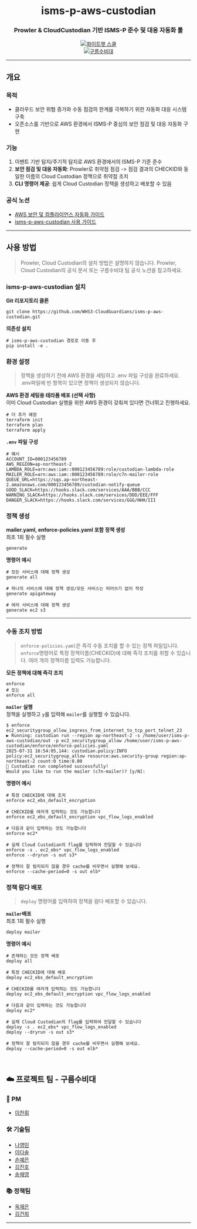 <div align="center">

# isms-p-aws-custodian 
### Prowler & CloudCustodian 기반 ISMS-P 준수 및 대응 자동화 툴

[![화이트햇 스쿨](https://img.shields.io/badge/화이트햇_스쿨_3기-blueviolet?style=flat)]()  
[![구름수비대](https://img.shields.io/badge/구름수비대-팀-blue?style=flat&logo=cloud)]()

</div>

---

## 개요

### 목적
- 클라우드 보안 위협 증가와 수동 점검의 한계를 극복하기 위한 자동화 대응 시스템 구축
- 오픈소스를 기반으로 AWS 환경에서 ISMS-P 중심의 보안 점검 및 대응 자동화 구현

### 기능
1. 이벤트 기반 탐지/주기적 탐지로 AWS 환경에서의 ISMS-P 기준 준수
2. **보안 점검 및 대응 자동화**: Prowler로 취약점 점검 -> 점검 결과의 CHECKID와 동일한 이름의 Cloud Custodian 정책으로 취약점 조치
3. **CLI 명령어 제공**: 쉽게 Cloud Custodian 정책을 생성하고 배포할 수 있음

### 공식 노션
- [AWS 보안 및 컴플라이언스 자동화 가이드](https://www.notion.so/AWS-23fc86faa56f80ce9865ffe805df09e8?source=copy_link)
- [isms-p-aws-custodian 사용 가이드](https://www.notion.so/isms-p-aws-custodian-240c86faa56f8074a5f1d0a4378d6f24?source=copy_link)
---

## 사용 방법
> Prowler, Cloud Custodian의 설치 방법은 설명하지 않습니다. Prowler, Cloud Custodian의 공식 문서 또는 구름수비대 팀 공식 노션을 참고하세요.

### isms-p-aws-custodian 설치

**Git 리포지토리 클론**
```
git clone https://github.com/WHS3-CloudGuardians/isms-p-aws-custodian.git
```
**의존성 설치**
```
# isms-p-aws-custodian 경로로 이동 후
pip install -e .
```

### 환경 설정
> 정책을 생성하기 전에 AWS 환경을 세팅하고 .env 파일 구성을 완료하세요. .env파일에 빈 항목이 있으면 정책이 생성되지 않습니다.

**AWS 환경 세팅용 테라폼 배포 (선택 사항)**
</br>
이미 Cloud Custodian 실행을 위한 AWS 환경이 갖춰져 있다면 건너뛰고 진행하세요.
```
# 더 추가 예정
terraform init
terraform plan
terraform apply
```
**`.env` 파일 구성**
```
# 예시
ACCOUNT_ID=000123456789
AWS_REGION=ap-northeast-2
LAMBDA_ROLE=arn:aws:iam::000123456789:role/custodian-lambda-role
MAILER_ROLE=arn:aws:iam::000123456789:role/c7n-mailer-role
QUEUE_URL=https://sqs.ap-northeast-2.amazonaws.com/000123456789/custodian-notify-queue
GOOD_SLACK=https://hooks.slack.com/services/AAA/BBB/CCC
WARNING_SLACK=https://hooks.slack.com/services/DDD/EEE/FFF
DANGER_SLACK=https://hooks.slack.com/services/GGG/HHH/III
```

### 정책 생성
**mailer.yaml, enforce-policies.yaml 포함 정책 생성**
</br>
최초 1회 필수 실행
```
generate
```

**명령어 예시**
```
# 모든 서비스에 대해 정책 생성
generate all

# 하나의 서비스에 대해 정책 생성/모든 서비스는 띄어쓰기 없이 작성
generate apigateway

# 여러 서비스에 대해 정책 생성
generate ec2 s3
```

---

### 수동 조치 방법
> `enforce-policies.yaml`은 즉각 수동 조치를 할 수 있는 정책 파일입니다. `enforce`명령어로 특정 정책이름(CHECKID)에 대해 즉각 조치를 취할 수 있습니다. 여러 개의 정책이름 입력도 가능합니다.

**모든 정책에 대해 즉각 조치**
```
enforce
# 또는
enforce all
```

**`mailer` 실행**
</br>
정책을 실행하고 `y`를 입력해 `mailer`를 실행할 수 있습니다.
```
$ enforce ec2_securitygroup_allow_ingress_from_internet_to_tcp_port_telnet_23
▶ Running: custodian run --region ap-northeast-2 -s /home/user/isms-p-aws-custodian/out -p ec2_securitygroup_allow /home/user/isms-p-aws-custodian/enforce/enforce-policies.yaml
2025-07-31 16:54:05,144: custodian.policy:INFO policy:ec2_securitygroup_allow resource:aws.security-group region:ap-northeast-2 count:0 time:0.00
🎉 Custodian run completed successfully!
Would you like to run the mailer (c7n-mailer)? [y/N]:
```
**명령어 예시**
```
# 특정 CHECKID에 대해 조치
enforce ec2_ebs_default_encryption

# CHECKID를 여러개 입력하는 것도 가능합니다
enforce ec2_ebs_default_encryption vpc_flow_logs_enabled

# 다음과 같이 입력하는 것도 가능합니다
enforce ec2*

# 실제 Cloud Custodian의 flag를 입력하여 전달할 수 있습니다
enforce -s . ec2_ebs* vpc_flow_logs_enabled
enforce --dryrun -s out s3*

# 정책이 잘 탐지되지 않을 경우 cache를 비우면서 실행해 보세요.
enforce --cache-period=0 -s out elb* 
```

### 정책 람다 배포
> `deploy` 명령어를 입력하여 정책을 람다 배포할 수 있습니다.

**`mailer`배포**
</br>
최초 1회 필수 실행
```
deploy mailer
```
**명령어 예시**
```
# 존재하는 모든 정책 배포
deploy all

# 특정 CHECKID에 대해 배포
deploy ec2_ebs_default_encryption

# CHECKID를 여러개 입력하는 것도 가능합니다
deploy ec2_ebs_default_encryption vpc_flow_logs_enabled

# 다음과 같이 입력하는 것도 가능합니다
deploy ec2*

# 실제 Cloud Custodian의 flag를 입력하여 전달할 수 있습니다
deploy -s . ec2_ebs* vpc_flow_logs_enabled
deploy --dryrun -s out s3*

# 정책이 잘 탐지되지 않을 경우 cache를 비우면서 실행해 보세요.
deploy --cache-period=0 -s out elb* 
```
</br>

## ☁️ 프로젝트 팀 - **구름수비대**

### 🙂 PM  
- [이찬휘](https://github.com/iChanee)

### 🛠️ 기술팀   
- [나영민](https://github.com/skdudals99)  
- [이다솔](https://github.com/dasol729)  
- [손예은](https://github.com/ye-nni)  
- [김진호](https://github.com/oscarjhk)  
- [송채영](https://github.com/buddle031)

### 📚 정책팀 
- [옥재은](https://github.com/Jaen-923)
- [김건희](https://github.com/ghkim583)  

---

